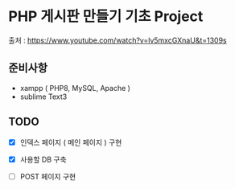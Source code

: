 # PHP 게시판 만들기 기초 Project

출처 : https://www.youtube.com/watch?v=lv5mxcGXnaU&t=1309s

## 준비사항

* xampp ( PHP8, MySQL, Apache )
* sublime Text3

## TODO
- [x] 인덱스 페이지 ( 메인 페이지 ) 구현
- [x] 사용할 DB 구축 
- [ ] POST 페이지 구현 


